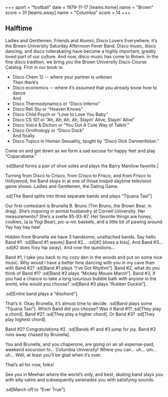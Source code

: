 +++
sport = "football"
date = 1979-11-17
[teams.home]
name = "Brown"
score = 31
[teams.away]
name = "Columbia"
score = 14
+++

## Halftime

Ladies and Gentlemen, Friends and Alumni, Disco Lovers Everywhere, it’s the Brown University Saturday Afternoon Fever Band. Disco music, disco dancing, and disco rollerskating have become a highly important, greatly loved part of our culture. And now, disco music has come to Brown. In the fine disco tradition, we bring you the Brown University Disco Course Catalog. First in our book is:

- Disco Chem 12 -- where your partner is unkown\
  Then there’s
- Disco economics -- where it’s _assumed_ that you already know how to dance\
  And
- Disco Thermodynamics or “Disco Inferno”
- Disco Reli Stu or “Heaven Knows”
- Disco Child Psych or “Love to Love You Baby”
- Disco CS 101 or “Ah, Ah, Ah, Ah, Stayin’ Alive, Stayin’ Alive”
- Disco Voice & Diction or “You Got A Cute Way of Talkin’”
- Disco Ornithology or “Disco Duck”\
  And finally
- Disco Topics in Human Sexuality, taught by “Disco Dick Dannenfelser.”

Come on and get down as we form a sad excuse for happy feet and play “Copacabana.”

:sd[Band forms a pair of shoe soles and plays the Barry Manilow favorite.]

Turning from Disco to Crisco, from Crisco to Frisco, and from Frisco to Hollywood, the Band stops in at one of those insipid daytime television game shows. Ladies and Gentlemen, the Dating Game.

:sd[The Band splits into three separate bands and plays “Tijuana Taxi”]

Our first contestant is Brunella B. Bruno (Tim Bruno, the Brown Bear, in drag). She’s majoring in animal husbandry at Cornell University. Her measurements? She’s a svelte 85-93-87. Her favorite things are honey, cookies, (a la Yogi Bear), pic-a-nic baskets, and a little bit of pawing around. Yay hay hay hee!

Hidden from Brunella we have 3 handsome, unattached bands. Say hello Band #1. :sd[Band #1 waves] Band #2... :sd[#2 blows a kiss]. And Band #3... :sd[#2 does foxy hip sway]. And now the questions...

Band #1, I take you back to my cozy den in the woods and put on some nice music. Why would I have a better time dancing with you in my cave than with Band #2? :sd[Band #1 plays “I’ve Got Rhythm”]. Band #2, what do you think of Band #1? :sd[Band #2 plays “Mickey Mouse March”]. Band #3, if you had a chance to take a long luxurious bubble bath with anyone in the world, who would you choose? :sd[Band #3 plays “Rubber Duckie”].

:sd[Entire band plays a “dischord”].

That’s it. Okay Brunella, it’s almost time to decide. :sd[Band plays some “Tijuana Taxi”]. Which Band did you choose? Was it Band #1? :sd[They play a chord]. Band #2? :sd[They play a higher chord]. Or Band #3? :sd[They play highest chord].

Band #2? Congratulations #2. :sd[Bands #1 and #3 jump for joy. Band #2 runs away chased by Brunella].

You and Brunella, and you chaperone, are going on an all expense-paid, weekend excursion to... Columbia University! Where you can... uh... um... uh... Well, at least you’ll be glad when it’s over.

That’s all for now, folks!

See you in Meehan where the world’s only, and best, skating band slays you with silly satire and subsequently serenades you with satisfying sounds.

:sd[March off to “Ever True”].
